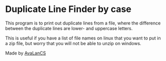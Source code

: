 # Duplicate Line Finder by case
This program is to print out duplicate lines from a file,
where the difference between the duplicate lines are
lower- and uppercase letters.

This is useful if you have a list of file names on linux that you want to
put in a zip file, but worry that you will not be able to unzip on windows.

Made by [AvaLanCS](https://github.com/Avalancs)